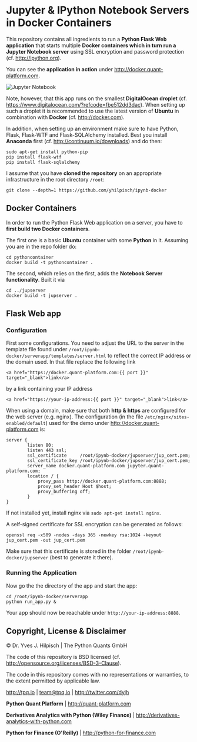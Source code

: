 # Jupyter & IPython Notebook Servers in Docker Containers

This repository contains all ingredients to run a **Python Flask Web application** that starts multiple **Docker containers which in turn run a Jupyter Notebook server** using SSL encryption and password protection (cf. http://ipython.org).

You can see the **application in action** under http://docker.quant-platform.com.

![Jupyter Notebook](http://hilpisch.com/jupyter_docker.png "Jupyter Notebook")

Note, however, that this app runs on the smallest **DigitalOcean droplet** (cf. https://www.digitalocean.com/?refcode=fbe512dd3dac). When setting up such a droplet it is recommended to use the latest version of **Ubuntu** in combination with **Docker** (cf. http://docker.com).

In addition, when setting up an environment make sure to have Python, Flask, Flask-WTF and Flask-SQLAlchemy installed. Best you install **Anaconda** first (cf. http://continuum.io/downloads) and do then:

```
sudo apt-get install python-pip
pip install flask-wtf
pip install flask-sqlalchemy
```

I assume that you have **cloned the repository** on an appropriate infrastructure in the root directory ```/root```:

```
git clone --depth=1 https://github.com/yhilpisch/ipynb-docker
``` 

## Docker Containers

In order to run the Python Flask Web application on a server, you have to **first build two Docker containers**.

The first one is a basic **Ubuntu** container with some **Python** in it. Assuming you are in the repo folder do:

```
cd pythoncontainer
docker build -t pythoncontainer .
```

The second, which relies on the first, adds the **Notebook Server functionality**. Built it via

```
cd ../jupserver
docker build -t jupserver .
```

## Flask Web app

### Configuration

First some configurations. You need to adjust the URL to the server in the template file found under ```/root/ipynb-docker/serverapp/templates/server.html``` to reflect the correct IP address or the domain used. In that file replace the following link

```
<a href="https://docker.quant-platform.com:{{ port }}" target="_blank">link</a>
```

by a link containing your IP address

```
<a href="https://your-ip-address:{{ port }}" target="_blank">link</a>
```

When using a domain, make sure that both **http & https** are configured for the web server (e.g. nginx). The configuration (in the file ```/etc/nginx/sites-enabled/default```) used for the demo under http://docker.quant-platform.com is:

```
server {
        listen 80;
        listen 443 ssl;
        ssl_certificate     /root/ipynb-docker/jupserver/jup_cert.pem;
        ssl_certificate_key /root/ipynb-docker/jupserver/jup_cert.pem;
        server_name docker.quant-platform.com jupyter.quant-platform.com;
        location / {
            proxy_pass http://docker.quant-platform.com:8888;
            proxy_set_header Host $host;
            proxy_buffering off;
        }
}

```

If not installed yet, install nginx via ```sudo apt-get install nginx```.

A self-signed certificate for SSL encryption can be generated as follows:

```
openssl req -x509 -nodes -days 365 -newkey rsa:1024 -keyout jup_cert.pem -out jup_cert.pem
```

Make sure that this certificate is stored in the folder ```/root/ipynb-docker/jupserver``` (best to generate it there).

### Running the Application

Now go the the directory of the app and start the app:

```
cd /root/ipynb-docker/serverapp
python run_app.py &
```

Your app should now be reachable under ```http://your-ip-address:8888```.

## Copyright, License & Disclaimer

© Dr. Yves J. Hilpisch \| The Python Quants GmbH

The code of this repository is BSD licensed (cf. http://opensource.org/licenses/BSD-3-Clause).

The code in this repository comes with no representations or warranties, to the extent
permitted by applicable law.

http://tpq.io \| team@tpq.io \|
http://twitter.com/dyjh

**Python Quant Platform** \| http://quant-platform.com

**Derivatives Analytics with Python (Wiley Finance)** \|
http://derivatives-analytics-with-python.com

**Python for Finance (O'Reilly)** \|
http://python-for-finance.com





